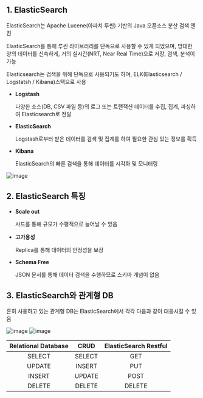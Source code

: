 ## 1. ElasticSearch

ElasticSearch는 Apache Lucene(아파치 루씬) 기반의 Java 오픈소스 분산 검색 엔진

ElasticSearch를 통해 루씬 라이브러리를 단독으로 사용할 수 있게 되었으며, 방대한 양의 데이터를 신속하게, 거의 실시간(NRT, Near Real Time)으로 저장, 검색, 분석이 가능

Elasticsearch는 검색을 위해 단독으로 사용되기도 하며, ELK(Elasticsearch / Logstatsh / Kibana)스택으로 사용


- **Logstash**
    
    다양한 소스(DB, CSV 파일 등)의 로그 또는 트랜잭션 데이터를 수집, 집계, 파싱하여 Elasticsearch로 전달
    
- **ElasticSearch**
    
    Logstash로부터 받은 데이터를 검색 및 집계를 하여 필요한 관심 있는 정보를 획득
    
- **Kibana**
    
    ElasticSearch의 빠른 검색을 통해 데이터를 시각화 및 모니터링

![image](https://user-images.githubusercontent.com/87981867/203449976-0582c27c-ee9b-4b56-860b-af99f3b8a482.png)

## 2. ElasticSearch 특징

- **Scale out**
    
    샤드를 통해 규모가 수평적으로 늘어날 수 있음
    
- **고가용성**
    
    Replica를 통해 데이터의 안정성을 보장
    
- **Schema Free**
    
    JSON 문서를 통해 데이터 검색을 수행하므로 스키마 개념이 없음
    
    
 
 ## 3. ElasticSearch와 관계형 DB

흔히 사용하고 있는 관계형 DB는 ElasticSearch에서 각각 다음과 같이 대응시킬 수 있음

![image](https://user-images.githubusercontent.com/87981867/203668852-f41b23f3-81b9-472d-b9a8-96b293b4ca8c.png)
![image](https://user-images.githubusercontent.com/87981867/203668860-e09b187d-5694-463d-8038-333d63a6753b.png)

| Relational Database | CRUD | ElasticSearch Restful |
| :---: | :---: | :---: |
| SELECT | SELECT | GET |
| UPDATE | INSERT | PUT |
| INSERT | UPDATE | POST |
| DELETE | DELETE | DELETE |
